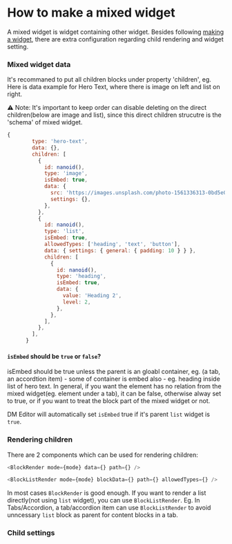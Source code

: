 # How to make a mixed widget

A mixed widget is widget containing other widget. Besides following [making a widget](./how-to-make-widget.md), there are extra configuration regarding child rendering and widget setting.


### Mixed widget data

It's recommaned to put all children blocks under property 'children', eg. Here is data example for Hero Text, where there is image on left and list on right.

⚠️ Note: It's important to keep order can disable deleting on the direct children(below are image and list), since this direct children strucutre is the 'schema' of mixed widget.

```javascript
{
        type: 'hero-text',
        data: {},
        children: [
          {
            id: nanoid(),
            type: 'image',
            isEmbed: true,
            data: {
              src: 'https://images.unsplash.com/photo-1561336313-0bd5e0b27ec8?q=80&w=2940&auto=format&fit=crop&ixlib=rb-4.0.3&ixid=M3wxMjA3fDB8MHxwaG90by1wYWdlfHx8fGVufDB8fHx8fA%3D%3D',
              settings: {},
            },
          },
          {
            id: nanoid(),
            type: 'list',
            isEmbed: true,
            allowedTypes: ['heading', 'text', 'button'],
            data: { settings: { general: { padding: 10 } } },
            children: [
              {
                id: nanoid(),
                type: 'heading',
                isEmbed: true,
                data: {
                  value: 'Heading 2',
                  level: 2,
                },
              },
            ],
          },
        ],
      }
```

#### `isEmbed` should be `true` or `false`?
isEmbed should be true unless the parent is an gloabl container, eg. (a tab, an accordtion item) - some of container is embed also - eg. heading inside list of hero text. In general, if you want the element has no relation from the mixed widget(eg. element under a tab), it can be false, otherwise alway set to true, or if you want to treat the block part of the mixed widget or not.

DM Editor will automatically set `isEmbed` true if it's parent `list` widget is `true`.

### Rendering children

There are 2 components which can be used for rendering children:

```javascript
<BlockRender mode={mode} data={} path={} />

<BlockListRender mode={mode} blockData={} path={} allowedTypes={} />
```

In most cases `BlockRender` is good enough. If you want to render a list directly(not using `list` widget), you can use `BlockListRender`. Eg. In Tabs/Accordion, a tab/accordion item can use `BlockListRender` to avoid unncessary `list` block as parent for content blocks in a tab.

### Child settings

